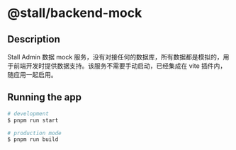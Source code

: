 # @stall/backend-mock

## Description

Stall Admin 数据 mock 服务，没有对接任何的数据库，所有数据都是模拟的，用于前端开发时提供数据支持。该服务不需要手动启动，已经集成在 vite 插件内，随应用一起启用。

## Running the app

```bash
# development
$ pnpm run start

# production mode
$ pnpm run build
```
